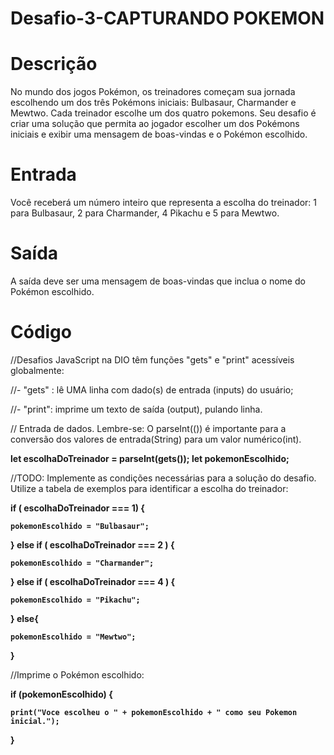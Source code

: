 # Desafio-3-CAPTURANDO POKEMON 

<h1><b>Descrição</b></h1> 

 No mundo dos jogos Pokémon, os treinadores começam sua jornada escolhendo um dos três Pokémons iniciais: Bulbasaur, Charmander e Mewtwo. Cada treinador escolhe um dos quatro pokemons. 
 Seu desafio é criar uma solução que permita ao jogador escolher um dos Pokémons iniciais e exibir uma mensagem de boas-vindas e o Pokémon escolhido.
 
<h1><b> Entrada</b></h1> 
Você receberá um número inteiro que representa a escolha do treinador: 1 para Bulbasaur, 2 para Charmander, 4 Pikachu e 5 para Mewtwo.

<h1><b>Saída</b></h1> 
A saída deve ser uma mensagem de boas-vindas que inclua o nome do Pokémon escolhido.

<h1><b>Código</b></h1>
//Desafios JavaScript na DIO têm funções "gets" e "print" acessíveis globalmente:
  
//- "gets" : lê UMA linha com dado(s) de entrada (inputs) do usuário;

//- "print": imprime um texto de saída (output), pulando linha.

// Entrada de dados. Lembre-se: O parseInt(()) é importante para a conversão dos valores de entrada(String) para um valor numérico(int).

<b>let escolhaDoTreinador = parseInt(gets());
let pokemonEscolhido; </b>

//TODO: Implemente as condições necessárias para a solução do desafio. Utilize a tabela de exemplos para identificar a escolha do treinador:
<b>

if ( escolhaDoTreinador === 1) {

    pokemonEscolhido = "Bulbasaur";
} else if ( escolhaDoTreinador === 2 ) {

    pokemonEscolhido = "Charmander";
} else if ( escolhaDoTreinador === 4 ) {

    pokemonEscolhido = "Pikachu";
} else{

    pokemonEscolhido = "Mewtwo";
}
</b>

//Imprime o Pokémon escolhido:
<b>

if (pokemonEscolhido) {

    print("Voce escolheu o " + pokemonEscolhido + " como seu Pokemon inicial.");
}
</b>
